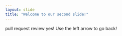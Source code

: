 ```yaml
---
layout: slide
title: "Welcome to our second slide!"
---
```

pull request review yes!
Use the left arrow to go back!
